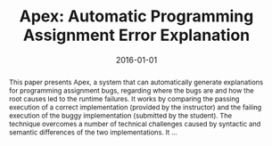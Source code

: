 ---
title: "Apex: Automatic Programming Assignment Error Explanation"
abstract: "This paper presents Apex, a system that can automatically generate explanations for programming assignment bugs, regarding where the bugs are and how the root causes led to the runtime failures. It works by comparing the passing execution of a correct implementation (provided by the instructor) and the failing execution of the buggy implementation (submitted by the student). The technique overcomes a number of technical challenges caused by syntactic and semantic differences of the two implementations. It …"
date: 2016-01-01
venue: "Proceedings of the 2016 ACM SIGPLAN International Conference on Object-Oriented Programming, Systems, Languages, and Applications, OOPSLA 2016, part of SPLASH 2016, Amsterdam, The Netherlands, October 30 - November 4, 2016"
paperurl: https://dl.acm.org/doi/abs/10.1145/3022671.2984031
authors: "Dohyeong Kim, Yonghwi Kwon, Peng Liu, I Luk Kim, David Mitchel Perry, Xiangyu Zhang and Gustavo Rodriguez-Rivera"
awards: ""
---